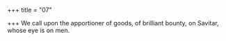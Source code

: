 +++
title = "07"

+++
We call upon the apportioner of goods, of brilliant bounty,
on Savitar, whose eye is on men.